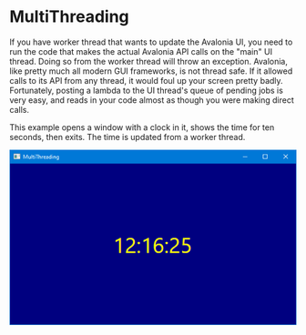 # MultiThreading

If you have worker thread that wants to update the Avalonia UI, you need to run the
code that makes the actual Avalonia API calls on the "main" UI thread. Doing so
from the worker thread will throw an exception. Avalonia, like pretty much all
modern GUI frameworks, is not thread safe. If it allowed calls to its API from
any thread, it would foul up your screen pretty badly. Fortunately, posting a
lambda to the UI thread's queue of pending jobs is very easy, and reads in your
code almost as though you were making direct calls.

This example opens a window with a clock in it, shows the time for ten seconds,
then exits. The time is updated from a worker thread.

![Yellow time in a blue window.](ScreenCap.png "Yellow time in a blue window.")